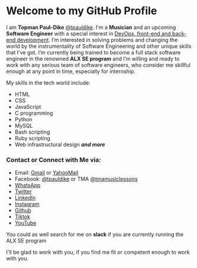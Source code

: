 # Welcome to my GitHub Profile
I am **Topman Paul-Dike** [@tpauldike](https://github.com/tpauldike). I'm a **Musician** and an upcoming **Software Engineer** with a special interest in <u>DevOps, front-end and back-end development</u>. I’m interested in solving problems and changing the world by the instrumentality of Software Engineering and other unique skills that I've got. I’m currently being trained to become a full stack software engineer in the renowned **ALX SE program** and I’m willing and ready to work with any serious team of software engineers, who consider me skillful enough at any point in time, especially for internship.

My skills in the tech world include:
- HTML
- CSS
- JavaScript
- C programming
- Python
- MySQL
- Bash scripting
- Ruby scripting 
- Web infrastructural design ***and more***

### Contact or Connect with Me via:
- Email: [Gmail](mailto:topman4loveworld@gmail.com) or [YahooMail](mailto:topman4loveworld@yahoo.com)
- Facebook: [@tpauldike](https://facebook.com/tpauldike) or TMA [@tmamusiclessons](https://facebook.com/tmamusiclessons)
- [WhatsApp](https://wa.link/66ef36)
- [Twitter](https://twitter.com/tpauldike)
- [LinkedIn](https://www.linkedin.com/in/topman-paul-dike-bbb330143)
- [Instagram](https://instagram.com/pauldiketopman)
- [Github](https://github.com/tpauldike)
- [Tiktok](https://tiktok.com/@tpauldike)
- [YouTube](https://youtube.com/@tpauldike)

You could as well search for me on **slack** if you are currently running the ALX SE program

I'll be glad to work with you, if you find me fit or competent enough to work with you.

<!---
tpauldike/tpauldike is a ✨ special ✨ repository because its `README.md` (this file) appears on your GitHub profile.
You can click the Preview link to take a look at your changes.
--->
